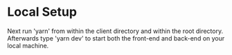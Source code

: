 # Local Setup #
Next run 'yarn' from within the client directory and within the root directory.
Afterwards type 'yarn dev' to start both the front-end and back-end on your local machine.